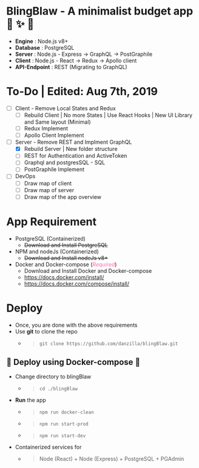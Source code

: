# BlingBlaw -  A minimalist budget app :sparkling_heart: :sparkles: :tada:
- **Engine**		 : Node.js v8+
- **Database**	 	 : PostgreSQL
- **Server**	 	 : Node.js - Express -> GraphQL -> PostGraphile
- **Client**	 	 : Node.js - React -> Redux -> Apollo client
- **API-Endpoint**	 : REST (Migrating to GraphQL)

# To-Do | Edited: Aug 7th, 2019
- [ ] Client - Remove Local States and Redux
	- [ ] Rebuild Client | No more States | Use React Hooks | New UI Library and Same layout (Minimal)
	- [ ] Redux Implement
	- [ ] Apollo Client Implement
- [ ] Server - Remove REST and Implment GraphQL
	- [x] Rebuild Server | New folder structure
	- [ ] REST for Authentication and ActiveToken
	- [ ] Graphql and postgresSQL - SQL
	- [ ] PostGraphile Implement
- [ ] DevOps
	- [ ] Draw map of client
	- [ ] Draw map of server
	- [ ] Draw map of the app overview

# App Requirement
- PostgreSQL (Containerized)
	- <s>Download and Install PostgreSQL</s>
- NPM and nodeJs (Containerized)
	- <s>Download and Install nodeJs v8+</s>
- Docker and Docker-compose (<span style="color:hotpink">*Required*</span>)
	- Download and Install Docker and Docker-compose
	- https://docs.docker.com/install/
	- https://docs.docker.com/compose/install/

# Deploy 
- Once, you are done with the above requirements
- Use **git** to clone the repo
	- > `git clone https://github.com/danzilla/blingBlaw.git`

##  :whale: Deploy using Docker-compose :whale2:
- Change directory to blingBlaw
	- > `cd ./blingBlaw`
- **Run** the app
	- > `npm run docker-clean`
	- > `npm run start-prod`
	- > `npm run start-dev`
- Containerized services for
	- > Node (React) + Node (Express) + PostgreSQL + PGAdmin